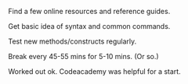 Find a few online resources and reference guides.

Get basic idea of syntax and common commands.

Test new methods/constructs regularly.

Break every 45-55 mins for 5-10 mins. (Or so.)

Worked out ok. Codeacademy was helpful for a start.